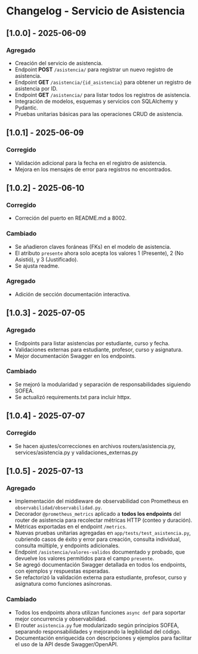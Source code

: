 # Changelog - Servicio de Asistencia

## [1.0.0] - 2025-06-09
### Agregado
- Creación del servicio de asistencia.
- Endpoint **POST** `/asistencia/` para registrar un nuevo registro de asistencia.
- Endpoint **GET** `/asistencia/{id_asistencia}` para obtener un registro de asistencia por ID.
- Endpoint **GET** `/asistencia/` para listar todos los registros de asistencia.
- Integración de modelos, esquemas y servicios con SQLAlchemy y Pydantic.
- Pruebas unitarias básicas para las operaciones CRUD de asistencia.

## [1.0.1] - 2025-06-09
### Corregido
- Validación adicional para la fecha en el registro de asistencia.
- Mejora en los mensajes de error para registros no encontrados.

## [1.0.2] - 2025-06-10
### Corregido
- Correción del puerto en README.md a 8002.
### Cambiado
- Se añadieron claves foráneas (FKs) en el modelo de asistencia.
- El atributo `presente` ahora solo acepta los valores 1 (Presente), 2 (No Asistió), y 3 (Justificado).
- Se ajusta readme.
### Agregado
- Adición de sección documentación interactiva.

## [1.0.3] - 2025-07-05
### Agregado
- Endpoints para listar asistencias por estudiante, curso y fecha.
- Validaciones externas para estudiante, profesor, curso y asignatura.
- Mejor documentación Swagger en los endpoints.

### Cambiado
- Se mejoró la modularidad y separación de responsabilidades siguiendo SOFEA.
- Se actualizó requirements.txt para incluir httpx.

## [1.0.4] - 2025-07-07
### Corregido
- Se hacen ajustes/correcciones en archivos routers/asistencia.py, services/asistencia.py y validaciones_externas.py

## [1.0.5] - 2025-07-13
### Agregado
- Implementación del middleware de observabilidad con Prometheus en `observabilidad/observabilidad.py`.
- Decorador `@prometheus_metrics` aplicado a **todos los endpoints** del router de asistencia para recolectar métricas HTTP (conteo y duración).
- Métricas exportadas en el endpoint `/metrics`.
- Nuevas pruebas unitarias agregadas en `app/tests/test_asistencia.py`, cubriendo casos de éxito y error para creación, consulta individual, consulta múltiple, y endpoints adicionales.
- Endpoint `/asistencia/valores-validos` documentado y probado, que devuelve los valores permitidos para el campo `presente`.
- Se agregó documentación Swagger detallada en todos los endpoints, con ejemplos y respuestas esperadas.
- Se refactorizó la validación externa para estudiante, profesor, curso y asignatura como funciones asíncronas.

### Cambiado
- Todos los endpoints ahora utilizan funciones `async def` para soportar mejor concurrencia y observabilidad.
- El router `asistencia.py` fue modularizado según principios SOFEA, separando responsabilidades y mejorando la legibilidad del código.
- Documentación enriquecida con descripciones y ejemplos para facilitar el uso de la API desde Swagger/OpenAPI.